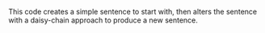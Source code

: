 This code creates a simple sentence to start with, then alters the sentence with a daisy-chain approach to produce a new sentence.
